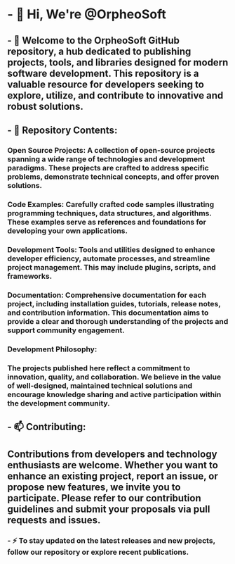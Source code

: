 # - 👋 Hi, We're **@OrpheoSoft**

## - 👀 Welcome to the OrpheoSoft GitHub repository, a hub dedicated to publishing projects, tools, and libraries designed for modern software development. This repository is a valuable resource for developers seeking to explore, utilize, and contribute to innovative and robust solutions.

## - 🌱 Repository Contents:
### Open Source Projects: A collection of open-source projects spanning a wide range of technologies and development paradigms. These projects are crafted to address specific problems, demonstrate technical concepts, and offer proven solutions.
### Code Examples: Carefully crafted code samples illustrating programming techniques, data structures, and algorithms. These examples serve as references and foundations for developing your own applications.
### Development Tools: Tools and utilities designed to enhance developer efficiency, automate processes, and streamline project management. This may include plugins, scripts, and frameworks.
### Documentation: Comprehensive documentation for each project, including installation guides, tutorials, release notes, and contribution information. This documentation aims to provide a clear and thorough understanding of the projects and support community engagement.
### Development Philosophy:
### The projects published here reflect a commitment to innovation, quality, and collaboration. We believe in the value of well-designed, maintained technical solutions and encourage knowledge sharing and active participation within the development community.

## - 📫 Contributing:
## Contributions from developers and technology enthusiasts are welcome. Whether you want to enhance an existing project, report an issue, or propose new features, we invite you to participate. Please refer to our contribution guidelines and submit your proposals via pull requests and issues.

### - ⚡ To stay updated on the latest releases and new projects, follow our repository or explore recent publications.
